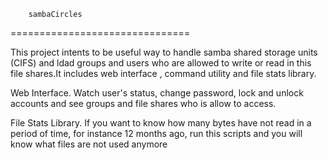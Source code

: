         sambaCircles
===============================

This project  intents to be  useful way to handle samba shared 
storage units (CIFS) and ldad groups and users who are allowed 
to write or read in this file shares.It includes web interface 
, command utility  and file stats library.


Web Interface.
Watch user's status, change password, lock and unlock accounts
and see groups and file shares who is allow to access. 



File Stats Library.
If you want to know how many bytes have not read in a period of time, 
for instance 12 months ago, run this scripts and you will know 
what files are not used anymore




